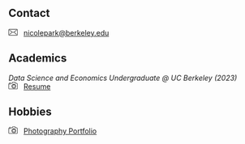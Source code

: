 ## Contact
<img src="Mail_240px.png" alt="emailicon" width="18" height="13"/> &nbsp; nicolepark@berkeley.edu  

## Academics
_Data Science and Economics Undergraduate @ UC Berkeley (2023)_   
<img src="Camera-3_240px.png" alt="cameraicon" width="18" height="14"/> &nbsp; [Resume](https://vsco.co/nicoolpark/gallery)  

## Hobbies
<img src="Camera-3_240px.png" alt="cameraicon" width="18" height="14"/> &nbsp; [Photography Portfolio](https://vsco.co/nicoolpark/gallery)  
